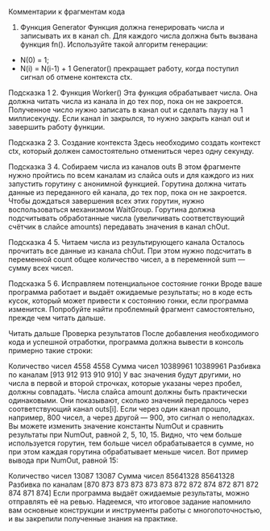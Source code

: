 Комментарии к фрагментам кода
1. Функция Generator
Функция должна генерировать числа и записывать их в канал ch. Для каждого числа должна быть вызвана функция fn(). Используйте такой алгоритм генерации:

- N(0) = 1;
- N(i) = N(i-1) + 1
Generator() прекращает работу, когда поступил сигнал об отмене контекста ctx.

Подсказка 1
2. Функция Worker()
Эта функция обрабатывает числа. Она должна читать числа из канала in до тех пор, пока он не закроется. Полученное число нужно записать в канал out и сделать паузу на 1 миллисекунду. Если канал in закрылся, то нужно закрыть канал out и завершить работу функции.

Подсказка 2
3. Создание контекста
Здесь необходимо создать контекст ctx, который должен самостоятельно отмениться через одну секунду.

Подсказка 3
4. Собираем числа из каналов outs
В этом фрагменте нужно пройтись по всем каналам из слайса outs и для каждого из них запустить горутину с анонимной функцией. Горутина должна читать данные из переданного ей канала, до тех пор, пока он не закроется. Чтобы дождаться завершения всех этих горутин, нужно воспользоваться механизмом WaitGroup. Горутина должна подсчитывать обработанные числа (увеличивать соответствующий счётчик в слайсе amounts) передавать значения в канал chOut.

Подсказка 4
5. Читаем числа из результирующего канала
Осталось прочитать все данные из канала chOut. При этом нужно подсчитать в переменной count общее количество чисел, а в переменной sum — сумму всех чисел.

Подсказка 5
6. Исправляем потенциальное состояние гонки
Вроде ваше программа работает и выдаёт ожидаемые результаты; но в коде есть кусок, который может привести к состоянию гонки, если программа изменится. Попробуйте найти проблемный фрагмент самостоятельно, прежде чем читать дальше.

Читать дальше
Проверка результатов
После добавления необходимого кода и успешной отработки, программа должна вывести в консоль примерно такие строки:

Количество чисел 4558 4558
Сумма чисел 10389961 10389961
Разбивка по каналам [913 912 913 910 910]
У вас значения будут другими, но числа в первой и второй строчках, которые указаны через пробел, должны совпадать. Числа слайса amount должны быть практически одинаковыми. Они показывают, сколько значений передалось через соответствующий канал outs[i]. Если через один канал прошло, например, 800 чисел, а через другой — 900, это сигнал о неполадках. Вы можете изменить значение константы NumOut и сравнить результаты при NumOut, равной 2, 5, 10, 15. Видно, что чем больше используется горутин, тем больше чисел обрабатывается в сумме, но при этом каждая горутина обрабатывает меньше чисел. Вот пример вывода при NumOut, равной 15:

Количество чисел 13087 13087
Сумма чисел 85641328 85641328
Разбивка по каналам [870 873 873 873 873 873 872 872 874 872 871 872 874 871 874]
Если программа выдаёт ожидаемые результаты, можно отправлять её на ревью. Надеемся, что итоговое задание напомнило вам основные конструкции и инструменты работы с многопоточностью, и вы закрепили полученные знания на практике.